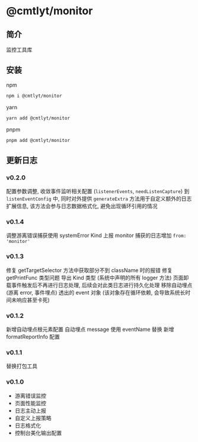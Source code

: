 # @cmtlyt/monitor

## 简介

监控工具库

## 安装

npm

```bash
npm i @cmtlyt/monitor
```

yarn

```bash
yarn add @cmtlyt/monitor
```

pnpm

```bash
pnpm add @cmtlyt/monitor
```

## 更新日志

### v0.2.0

配置参数调整, 收敛事件监听相关配置 (`listenerEvents`, `needListenCapture`) 到 `listenEventConfig` 中, 同时对外提供 `generateExtra` 方法用于自定义额外的日志扩展信息, 该方法会参与日志数据格式化, 避免出现循环引用的情况

### v0.1.4

调整游离错误捕获使用 systemError Kind 上报
monitor 捕获的日志增加 `from: 'monitor'`

### v0.1.3

修复 getTargetSelector 方法中获取部分不到 className 时的报错
修复 getPrintFunc 类型问题
导出 Kind 类型 (系统中声明的所有 logger 方法)
页面卸载事件触发后不再进行日志处理, 后续会对此类日志进行持久化处理
移除自动埋点 (游离 error, 事件埋点) 透出的 event 对象 (该对象存在循环依赖, 会导致系统长时间未响应甚至卡死)

### v0.1.2

新增自动埋点根元素配置
自动埋点 message 使用 eventName 替换
新增 formatReportInfo 配置

### v0.1.1

替换打包工具

### v0.1.0

- 游离错误监控
- 页面性能监控
- 日志主动上报
- 自定义上报策略
- 日志格式化
- 控制台美化输出配置
